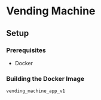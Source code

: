 # Vending Machine 

## Setup

### Prerequisites
- Docker

### Building the Docker Image
```bash
vending_machine_app_v1

